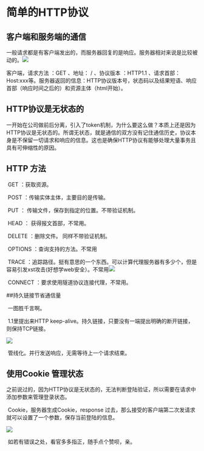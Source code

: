 # 简单的HTTP协议

## 客户端和服务端的通信

​	一般请求都是有客户端发出的，而服务器回复的是响应。服务器相对来说是比较被动的。![](http://oydcisax6.bkt.clouddn.com/20171026104514_sQGa51_Screenshot.jpeg)

客户端，请求方法 ：GET 、地址： /  、协议版本 ：HTTP1.1 、请求首部：Host:xxx等。服务器返回的信息：HTTP协议版本号，状态码以及结果短语、响应首部（响应时间之后的）和资源主体（html开始）。



## HTTP协议是无状态的

​	一开始在公司做前后分离，引入了token机制，为什么要这么做？本质上还是因为HTTP协议是无状态的。所谓无状态，就是通信的双方没有记住通信历史，协议本身是不保留一切请求和响应的信息。这也是确保HTTP协议有能够处理大量事务且具有可伸缩性的原因。



## HTTP 方法 

​	GET ：获取资源。

​	POST ：传输实体主体，主要目的是传输。

​	PUT ： 传输文件，保存到指定的位置。不带验证机制。

​	HEAD ： 获得报文首部，不常用。

​	DELETE ：删除文件。 同样不带验证机制。

​	OPTIONS ：查询支持的方法。不常用

​	TRACE ：追踪路径。挺有意思的一个东西。可以计算代理服务器有多少个，但是容易引发xst攻击(好想学web安全）。不常用![](http://oydcisax6.bkt.clouddn.com/20171027205313_KTlzeA_Screenshot.jpeg)



​	CONNECT ：要求使用隧道协议连接代理，不常用。

##持久链接节省通信量

​	一图胜千言啊。 

​	1.1里提出来HTTP keep-alive。持久链接，只要没有一端提出明确的断开链接，则保持TCP链接。

![](http://oydcisax6.bkt.clouddn.com/20171027205823_llEmK0_Screenshot.jpeg)

​	管线化。并行发送响应，无需等待上一个请求结束。



## 使用Cookie 管理状态

​	之前说过的，因为HTTP协议是无状态的，无法判断登陆验证，所以需要在请求中添加参数来管理登录状态。

​	Cookie，服务器生成Cookie，response 过去，那么接受的客户端第二次发请求就可以设置了一个参数，保存当前登陆的信息。

![](http://oydcisax6.bkt.clouddn.com/20171027212600_VvgGXX_Screenshot.jpeg)	

​	如若有错误之处，看官多多指正，随手点个赞呗，亲。